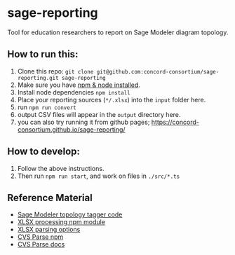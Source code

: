 # sage-reporting
Tool for education researchers to report on Sage Modeler diagram topology.

## How to run this:
1. Clone this repo: `git clone git@github.com:concord-consortium/sage-reporting.git sage-reporting`
2. Make sure you have [npm & node installed](https://www.npmjs.com/get-npm).
2. Install node dependencies `npm install`
3. Place your reporting sources (`*/.xlsx`) into the `input` folder here.
4. run `npm run convert`
5. output CSV files will appear in the `output` directory here.
6. you can also try running it from github pages; https://concord-consortium.github.io/sage-reporting/

## How to develop:
1. Follow the above instructions.
1. Then run `npm run start`, and work on files in `./src/*.ts`

## Reference Material

* [Sage Modeler topology tagger code](https://github.com/concord-consortium/building-models/blob/master/src/code/utils/topology-tagger.ts)
* [XLSX processing npm module](https://www.npmjs.com/package/xlsx)
* [XLSX parsing options](https://www.npmjs.com/package/xlsx#parsing-options)
* [CVS Parse npm](https://www.npmjs.com/package/csv-parse)
* [CVS Parse docs](https://csv.js.org/parse/)

